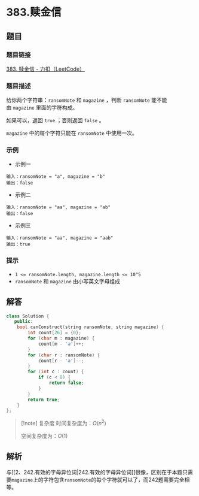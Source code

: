 # 383.赎金信
## 题目

### 题目链接
[383. 赎金信 - 力扣（LeetCode）](https://leetcode.cn/problems/ransom-note/submissions/548935397/)

### 题目描述
给你两个字符串：`ransomNote` 和 `magazine` ，判断 `ransomNote` 能不能由 `magazine` 里面的字符构成。

如果可以，返回 `true` ；否则返回 `false` 。

`magazine` 中的每个字符只能在 `ransomNote` 中使用一次。

### 示例
- 示例一
```text
输入：ransomNote = "a", magazine = "b"
输出：false
```
- 示例二
```text
输入：ransomNote = "aa", magazine = "ab"
输出：false
```
- 示例三
```text
输入：ransomNote = "aa", magazine = "aab"
输出：true
```

### 提示

- `1 <= ransomNote.length, magazine.length <= 10^5`
- `ransomNote` 和 `magazine` 由小写英文字母组成
## 解答

```Cpp
class Solution {
   public:
    bool canConstruct(string ransomNote, string magazine) {
        int count[26] = {0};
        for (char m : magazine) {
            count[m - 'a']++;
        }
        for (char r : ransomNote) {
            count[r - 'a']--;
        }
        for (int c : count) {
            if (c < 0) {
                return false;
            }
        }
        return true;
    }
};
```

>[!note] 复杂度
>时间复杂度为：$O(n^2)$
>
>空间复杂度为：$O(1)$


## 解析

与[[2、242.有效的字母异位词|242.有效的字母异位词]]很像，区别在于本题只需要`magazine`上的字符包含`ransomNote`的每个字符就可以了，而242题需要完全相等。

